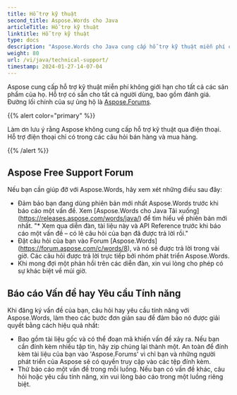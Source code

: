 ```yaml
---
title: Hỗ trợ kỹ thuật
second_title: Aspose.Words cho Java
articleTitle: Hỗ trợ kỹ thuật
linktitle: Hỗ trợ kỹ thuật
type: docs
description: "Aspose.Words cho Java cung cấp hỗ trợ kỹ thuật miễn phí có sẵn cho tất cả người dùng. Xin vui lòng báo cáo câu hỏi, vấn đề hoặc yêu cầu tính năng của bạn sử dụng Aspose Free Support Forum."
weight: 80
url: /vi/java/technical-support/
timestamp: 2024-01-27-14-07-04
---
```


Aspose cung cấp hỗ trợ kỹ thuật miễn phí không giới hạn cho tất cả các sản phẩm của họ. Hỗ trợ có sẵn cho tất cả người dùng, bao gồm đánh giá. Đường lối chính của sự ủng hộ là [Aspose.Forums](https://forum.aspose.com/c/words/8).

{{% alert color="primary" %}}

Làm ơn lưu ý rằng Aspose không cung cấp hỗ trợ kỹ thuật qua điện thoại. Hỗ trợ điện thoại chỉ có trong các câu hỏi bán hàng và mua hàng.

{{% /alert %}}

## Aspose Free Support Forum

Nếu bạn cần giúp đỡ với Aspose.Words, hãy xem xét những điều sau đây:

* Đảm bảo bạn đang dùng phiên bản mới nhất Aspose.Words trước khi báo cáo một vấn đề. Xem [Aspose.Words cho Java Tải xuống] (https://releases.aspose.com/words/java/) để tìm hiểu về phiên bản mới nhất.
"* Xem qua diễn đàn, tài liệu này và API Reference trước khi báo cáo một vấn đề – có lẽ câu hỏi của bạn đã được trả lời rồi."
* Đặt câu hỏi của bạn vào Forum [Aspose.Words] (https://forum.aspose.com/c/words/8), và nó sẽ được trả lời trong vài giờ. Các câu hỏi được trả lời trực tiếp bởi nhóm phát triển Aspose.Words.
* Khi mong đợi một phản hồi trên các diễn đàn, xin vui lòng cho phép có sự khác biệt về múi giờ.

## Báo cáo Vấn đề hay Yêu cầu Tính năng

Khi đăng ký vấn đề của bạn, câu hỏi hay yêu cầu tính năng với Aspose.Words, làm theo các bước đơn giản sau để đảm bảo nó được giải quyết bằng cách hiệu quả nhất:

* Bao gồm tài liệu gốc và có thể đoạn mã khiến vấn đề xảy ra. Nếu bạn cần đính kèm nhiều tập tin, hãy zip chúng lại thành một. An toàn để đính kèm tài liệu của bạn vào 'Aspose.Forums' vì chỉ bạn và những người phát triển của Aspose sẽ có quyền truy cập vào các tệp đính kèm.
* Thử báo cáo một vấn đề trong mỗi luồng. Nếu bạn có vấn đề khác, câu hỏi hoặc yêu cầu tính năng, xin vui lòng báo cáo trong một luồng riêng biệt.
